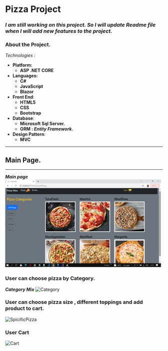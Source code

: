 #  Pizza Project
### *I am still working on this project. So I will update Readme file when I will add new features to the project.*
### About the Project.

*Technologies* :
+ **Platform:**
  + **ASP .NET CORE**
+ **Languages:**
  + **C#**
  + **JavaScript**
  + **Blazor**
+ **Front End**:
  + **HTML5**
  + **CSS**
  + **Bootstrap**
+ **Database**:
  +  **Microsoft Sql Server.**
  +  **ORM : *Entity Framework*.** 
+ **Design Pattern**:
  + **MVC**
___
##  Main Page.
___
***Main page***
![Main](ReadMe/img/Main.jpg "Main")

### User can choose pizza by Category.
***Category Mix***
![Category](./img/Mix.jpg "Category")
  
### User can choose pizza size , different toppings and add product to cart.
![SpicificPizza](img/Order.jpg "SpecificPizza")
### User Cart
![Cart](img/Cart.jpg "Cart")



